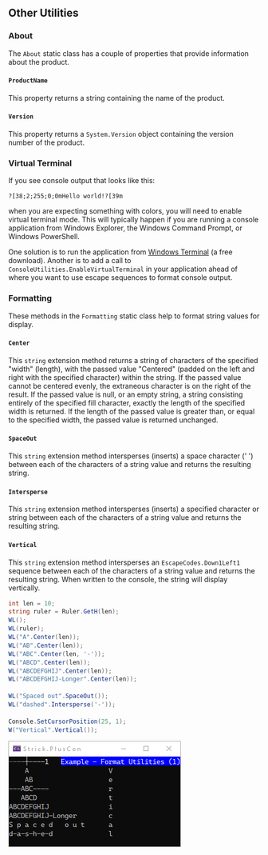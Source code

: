 ## Other Utilities
### About
The `About` static class has a couple of properties that provide information about 
the product.

#### `ProductName`
This property returns a string containing the name of the product.

#### `Version`
This property returns a `System.Version` object containing the 
version number of the product.

### Virtual Terminal
If you see console output that looks like this:
```
?[38;2;255;0;0mHello world!?[39m
```
when you are expecting something with colors, you will need to enable virtual terminal mode. 
This will typically happen if you are running a console application from Windows Explorer, 
the Windows Command Prompt, or Windows PowerShell.

One solution is to run the application from 
[Windows Terminal](https://apps.microsoft.com/store/detail/windows-terminal/9N0DX20HK701) 
(a free download). Another is to add a call to `ConsoleUtilities.EnableVirtualTerminal` in 
your application ahead of where you want to use escape sequences to format console output.

### Formatting
These methods in the `Formatting` static class help to format string values for display.

#### `Center`
This `string` extension method returns a string of characters of the 
specified "width" (length), with the passed value "Centered" (padded on the 
left and right with the specified character) within the string. 
If the passed value cannot be centered evenly, the extraneous character is on 
the right of the result.
If the passed value is null, or an empty string, a string consisting 
entirely of the specified fill character, exactly the length of the 
specified width is returned.
If the length of the passed value is greater than, or equal 
to the specified width, the passed value is returned unchanged.

#### `SpaceOut`
This `string` extension method intersperses (inserts) a space character (' ') 
between each of the characters of a string value and returns the resulting string. 


#### `Intersperse` 
This `string` extension method intersperses (inserts) a specified character or 
string between each of the characters of a string value and returns the 
resulting string. 

#### `Vertical`
This `string` extension method intersperses an `EscapeCodes.Down1Left1` sequence between 
each of the characters of a string value and returns the resulting string. 
When written to the console, the string will display vertically. 

```c#
int len = 10;
string ruler = Ruler.GetH(len);
WL();
WL(ruler);
WL("A".Center(len));
WL("AB".Center(len));
WL("ABC".Center(len, '-'));
WL("ABCD".Center(len));
WL("ABCDEFGHIJ".Center(len));
WL("ABCDEFGHIJ-Longer".Center(len));

WL("Spaced out".SpaceOut());
WL("dashed".Intersperse('-'));

Console.SetCursorPosition(25, 1);
W("Vertical".Vertical());
```
![Example - Formatting Utilities 1](https://raw.githubusercontent.com/StrickTechnologies/Strick.PlusCon/master/SampleImages/ex_formatutil_1.png)

